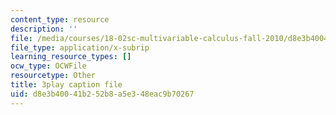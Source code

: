 ```yaml
---
content_type: resource
description: ''
file: /media/courses/18-02sc-multivariable-calculus-fall-2010/d8e3b40041b252b8a5e348eac9b70267_E8aYX_mW2DA.vtt
file_type: application/x-subrip
learning_resource_types: []
ocw_type: OCWFile
resourcetype: Other
title: 3play caption file
uid: d8e3b400-41b2-52b8-a5e3-48eac9b70267
---
```

